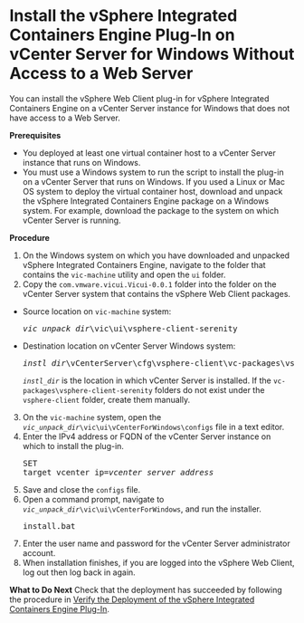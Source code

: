 # Install the vSphere Integrated Containers Engine Plug-In on vCenter Server for Windows Without Access to a Web Server #

You can install the vSphere Web Client plug-in for vSphere Integrated Containers Engine on a vCenter Server instance for Windows that does not have access to a Web Server.

**Prerequisites**

- You deployed at least one virtual container host to a vCenter Server instance that runs on Windows.
- You must use a Windows system to run the script to install the plug-in on a vCenter Server that runs on Windows. If you used a Linux or Mac OS system to deploy the virtual container host, download and unpack the vSphere Integrated Containers Engine package on a Windows system. For example, download the package to the system on which vCenter Server is running.

**Procedure**

1. On the Windows system on which you have downloaded and unpacked vSphere Integrated Containers Engine, navigate to the folder that contains the `vic-machine` utility and open the `ui` folder.
2. Copy the `com.vmware.vicui.Vicui-0.0.1` folder into the folder on the vCenter Server system that contains the vSphere Web Client packages.
  
  - Source location on `vic-machine` system: <pre><i>vic_unpack_dir</i>\vic\ui\vsphere-client-serenity</pre>
  - Destination location on vCenter Server Windows system: <pre><i>instl_dir</i>\vCenterServer\cfg\vsphere-client\vc-packages\vsphere-client-serenity</pre>

    <code><i>instl_dir</i></code> is the location in which vCenter Server is installed. If the `vc-packages\vsphere-client-serenity` folders do not exist under the <code>vsphere-client</code> folder, create them manually.
3. On the `vic-machine` system, open the <code><i>vic_unpack_dir</i>\vic\ui\vCenterForWindows\configs</code> file in a text editor.
4. Enter the IPv4 address or FQDN of the vCenter Server instance on which to install the plug-in.<pre>SET target_vcenter_ip=<i>vcenter_server_address</i></pre>
6. Save and close the `configs` file.
7. Open a command prompt, navigate to <code><i>vic_unpack_dir</i>\vic\ui\vCenterForWindows</code>, and run the installer.<pre>install.bat</pre>
9. Enter the user name and password for the vCenter Server administrator account.
10. When installation finishes, if you are logged into the vSphere Web Client, log out then log back in again.

**What to Do Next**
Check that the deployment has succeeded by following the procedure in [Verify the Deployment of the vSphere Integrated Containers Engine Plug-In](plugin_verify_deployment.md).